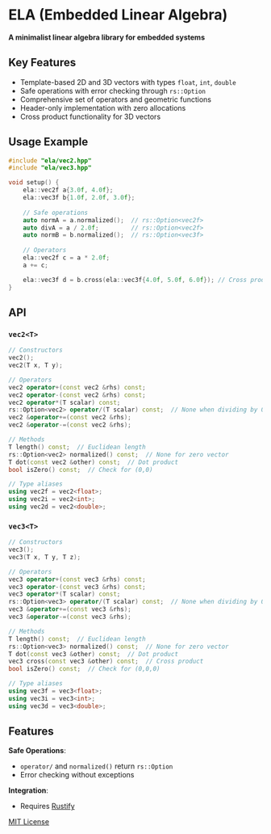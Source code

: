 ﻿# ELA (Embedded Linear Algebra)

**A minimalist linear algebra library for embedded systems**

## Key Features

- Template-based 2D and 3D vectors with types `float`, `int`, `double`
- Safe operations with error checking through `rs::Option`
- Comprehensive set of operators and geometric functions
- Header-only implementation with zero allocations
- Cross product functionality for 3D vectors

## Usage Example

```cpp
#include "ela/vec2.hpp"
#include "ela/vec3.hpp"

void setup() {
    ela::vec2f a{3.0f, 4.0f};
    ela::vec3f b{1.0f, 2.0f, 3.0f};
    
    // Safe operations
    auto normA = a.normalized();  // rs::Option<vec2f>
    auto divA = a / 2.0f;         // rs::Option<vec2f>
    auto normB = b.normalized();  // rs::Option<vec3f>
    
    // Operators
    ela::vec2f c = a * 2.0f;
    a += c;

    ela::vec3f d = b.cross(ela::vec3f{4.0f, 5.0f, 6.0f}); // Cross product
}
```

## API

### `vec2<T>`

```cpp
// Constructors
vec2();
vec2(T x, T y);

// Operators
vec2 operator+(const vec2 &rhs) const;
vec2 operator-(const vec2 &rhs) const;
vec2 operator*(T scalar) const;
rs::Option<vec2> operator/(T scalar) const;  // None when dividing by 0
vec2 &operator+=(const vec2 &rhs);
vec2 &operator-=(const vec2 &rhs);

// Methods
T length() const;  // Euclidean length
rs::Option<vec2> normalized() const;  // None for zero vector
T dot(const vec2 &other) const;  // Dot product
bool isZero() const;  // Check for (0,0)

// Type aliases
using vec2f = vec2<float>;
using vec2i = vec2<int>;
using vec2d = vec2<double>;
```

### `vec3<T>`

```cpp
// Constructors
vec3();
vec3(T x, T y, T z);

// Operators
vec3 operator+(const vec3 &rhs) const;
vec3 operator-(const vec3 &rhs) const;
vec3 operator*(T scalar) const;
rs::Option<vec3> operator/(T scalar) const;  // None when dividing by 0
vec3 &operator+=(const vec3 &rhs);
vec3 &operator-=(const vec3 &rhs);

// Methods
T length() const;  // Euclidean length
rs::Option<vec3> normalized() const;  // None for zero vector
T dot(const vec3 &other) const;  // Dot product
vec3 cross(const vec3 &other) const;  // Cross product
bool isZero() const;  // Check for (0,0,0)

// Type aliases
using vec3f = vec3<float>;
using vec3i = vec3<int>;
using vec3d = vec3<double>;
```

## Features

**Safe Operations**:

- `operator/` and `normalized()` return `rs::Option`
- Error checking without exceptions

**Integration**:
- Requires [Rustify](https://github.com/JamahaW/Rustify)

[MIT License](LICENSE)